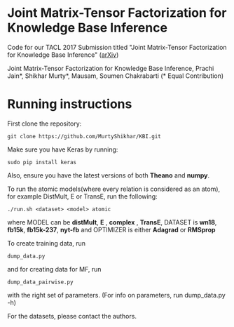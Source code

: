 # Joint Matrix-Tensor Factorization for Knowledge Base Inference
Code for our TACL 2017 Submission titled "Joint Matrix-Tensor Factorization for Knowledge Base Inference" ([arXiv](https://arxiv.org/pdf/1706.00637.pdf))

Joint Matrix-Tensor Factorization for Knowledge Base Inference, Prachi Jain*, Shikhar Murty*, Mausam, Soumen Chakrabarti  (* Equal Contribution)

# Running instructions
First clone the repository:
```
git clone https://github.com/MurtyShikhar/KBI.git
```

Make sure you have Keras by running:
```
sudo pip install keras
```
Also, ensure you have the latest versions of both **Theano** and **numpy**.


To run the atomic models(where every relation is considered as an atom), for example DistMult, E or TransE, run the following:

```
./run.sh <dataset> <model> atomic
```
where MODEL can be **distMult**, **E** , **complex** , **TransE**, DATASET is **wn18**, **fb15k**, **fb15k-237**, **nyt-fb** and OPTIMIZER is
either **Adagrad** or **RMSprop**


To create training data, run
```
dump_data.py 
```

and  for creating data for MF, run 
```
dump_data_pairwise.py 
```

with the right set of parameters. (For info on parameters, run dump_data.py -h)

For the datasets, please contact the authors. 


